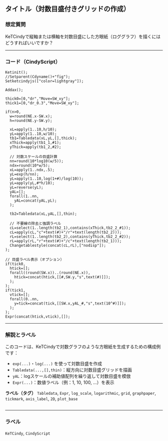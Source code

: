 ## タイトル（対数目盛付きグリッドの作成）

### 想定質問

KeTCindyで縦軸または横軸を対数目盛にした方眼紙（ロググラフ）を描くにはどうすればいいですか？

---

### コード（CindyScript）

```cindy
Ketinit();
//Setparent(Cdyname()+"fig");
Setketcindyjs(["color=lightgray"]);

Addax();

thick0=[0,"dr","Move=SW_xy"];
thick1=[0,"dr_0.3","Move=SW_xy"];

if(n>0,
  w=round(NE.x-SW.x);
  h=round(NE.y-SW.y);

  xL=apply(1..10,h/10);
  yL=apply(1..10,w/10);
  tb1=Tabledata(xL,yL,[],thick);
  xThick=apply(tb1_1,#1);
  yThick=apply(tb1_2,#2);

  // 対数スケールの目盛計算
  nn=round(10*log10(w/5));
  ndx=round(10*w/5);
  xL=apply(1..ndx,.5);
  yL=exp(h/nn);
  yL=apply(1..10,log(1+#)/log(10));
  yL=apply(yL,#*h/10);
  yL=reverse(yL);
  yAL=[];
  forall(1..nn,
    yAL=concat(yAL,yL);
  );

  tb2=Tabledata(xL,yAL,[],thin);

  // 不要線の除去と強調ラベル
  cL=select(1..length(tb2_1),contains(xThick,tb2_2_#1));
  cL=apply(cL,"c"+text(#)+"/r"+text(length(tb2_2)));
  rL=select(1..length(tb2_2),contains(yThick,tb2_2_#2));
  rL=apply(rL,"r"+text(#)+"/c"+text(length(tb2_1)));
  Changetablestyle(concat(cL,rL),["nodisp"]);
);

// 目盛ラベル表示（オプション）
if(tick0,
  htick=[];
  forall((round(SW.x))..(round(NE.x)),
    htick=concat(htick,[[#,SW.y,"s",text(#)]]);
  );
);
if(tick1,
  vtick=[];
  forall(0..nn,
    y=tick=concat(tick,[[SW.x,yAL_#,"s",text(10^#)]]);
  );
);
Expr(concat(htick,vtick),[]);
````

---

### 解説とラベル

このコードは、KeTCindyで対数グラフのような方眼紙を生成するための構成例です：

* `exp(...)`・`log(...)` を使って対数目盛を作成
* `Tabledata(...,[],thin)`：縦方向に対数目盛グリッドを描画
* `yAL`：logスケールの補助値配列を繰り返して対数目盛を模倣
* `Expr(...)`：数値ラベル（例：1, 10, 100, ...）を表示

**ラベル（タグ）**
`Tabledata`, `Expr`, `log_scale`, `logarithmic`, `grid`, `graphpaper`, `tickmark`, `axis_label`, `2D`, `plot_base`

```
```


---

### ラベル

`KeTCindy`, `CindyScript`
